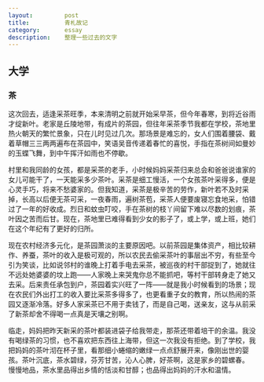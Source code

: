 ```yaml
---
layout:         post
title:          青札故记
category:       essay
description:    整理一些过去的文字
---
```


## 大学

### 茶
这次回去，适逢采茶旺季，本来清明之前就开始采早茶，但今年春寒，到将近谷雨才绽新叶。老家是丘陵地带，有成片的茶园，但往年采茶季节我都在学校，茶地里热火朝天的繁忙景象，只在儿时见过几次。那场景是难忘的，女人们围着腰袋、戴着草帽三三两两遍布在茶园中，笑语吴音传递着春忙的喜悦，手指在茶树间如曼妙的玉蝶飞舞，到中午挥汗如雨也不停歇。

村里和我同龄的女孩，都是采茶的老手，小时候妈妈采茶归来总会和爸爸说谁家的女儿可能干了，一天能采多少茶叶。采茶是细工慢活，一个女孩茶叶采得多，便是心灵手巧，将来不愁婆家的。但我知道，采茶是极辛苦的劳作，新叶若不及时采掉，长高以后便无茶可采，一夜春雨，遍树茶苞，采茶人便要废寝忘食地采，怕错过了一年的好收成。烈日和蚊虫叮咬，手在茶树的枝丫间留下难以尽数的划痕，茶叶因之苦而后甘。现在，茶地里已难得看到少女的影子了，或上学，或上班，她们在这个年纪有了更好的归所。

现在农村经济多元化，是茶园萧淡的主要原因吧。以前茶园是集体资产，相比较耕作、养蚕，茶叶的收入是极可观的，所以农民去偷采茶叶的事层出不穷，有些至今引为笑谈，比如说邻村的谁晚上打着手电去采茶，被巡夜的村干部捉到了，她就往不远处她婆婆的坟上跑——人家晚上来哭鬼你总不能抓吧，等村干部转身走了她又去采。后来责任承包到户，茶园着实兴旺了一阵——就是我小时候看到的场景；现在农民们外出打工的收入要比采茶多得多了，也更看重子女的教育，所以热闹的茶园又逐渐冷落。好多人家采茶已不用于卖钱了，而是自己喝，送亲友，这与从前采了新茶却舍不得喝一点真是天壤之别啊。

临走，妈妈把昨天新采的茶叶都装进袋子给我带走，那茶还带着培干的余温。我没有喝绿茶的习惯，也不喜欢把东西往上海带，但这一次我没有拒绝。到了学校，我把妈妈的茶叶沏在杯子里，看那细小蜷缩的嫩绿一点点舒展开来，像刚出世的婴孩。茶叶沉底，茶水碧绿，芬芳甘苦，沁人心脾，好茶啊，这是家乡的碧螺春。
慢慢地品，茶水里品得出乡情的恬淡和甘醇；也品得出妈妈的汗水和温情。
